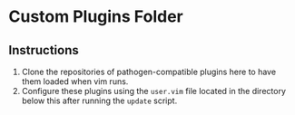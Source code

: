 # Custom Plugins Folder

## Instructions

1. Clone the repositories of pathogen-compatible plugins here to have them loaded when vim runs.
2. Configure these plugins using the `user.vim` file located in the directory below this after running the `update` script.
